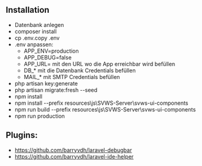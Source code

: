 ## Installation
* Datenbank anlegen
* composer install
* cp .env.copy .env
* .env anpassen:
    * APP_ENV=production
    * APP_DEBUG=false
    * APP_URL= mit den URL wo die App erreichbar wird befüllen
    * DB_* mit die Datenbank Credentials befüllen
    * MAIL_* mit SMTP Credentials befüllen
* php artisan key:generate
* php artisan migrate:fresh --seed
* npm install
* npm install --prefix resources\js\SVWS-Server\svws-ui-components
* npm run build --prefix resources\js\SVWS-Server\svws-ui-components
* npm run production

## Plugins: 
* https://github.com/barryvdh/laravel-debugbar
* https://github.com/barryvdh/laravel-ide-helper